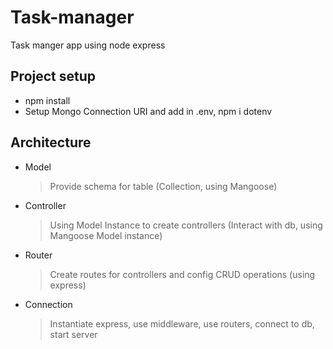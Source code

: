 # Task-manager
Task manger app using node express

## Project setup
- npm install
- Setup Mongo Connection URI and add in .env, npm i dotenv

## Architecture
- Model
    > Provide schema for table (Collection, using Mangoose)
- Controller
    > Using Model Instance to create controllers (Interact with db, using Mangoose Model instance)
- Router
    > Create routes for controllers and config CRUD operations (using express)
- Connection
    > Instantiate express, use middleware, use routers, connect to db, start server

